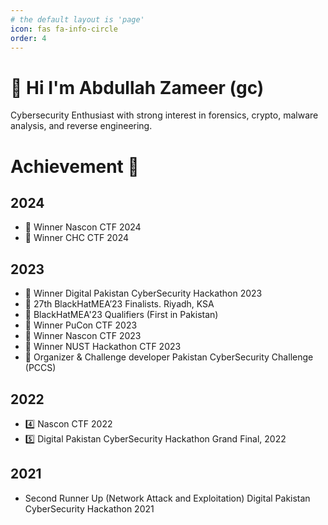 ```yaml
---
# the default layout is 'page'
icon: fas fa-info-circle
order: 4
---
```


# 👋 Hi I'm Abdullah Zameer (gc)

Cybersecurity Enthusiast with strong interest in forensics, crypto, malware analysis, and reverse engineering. 

# Achievement 👑 
## 2024
- 🥇 Winner Nascon CTF 2024
- 🥇 Winner CHC CTF 2024

## 2023
- 🥇 Winner Digital Pakistan CyberSecurity Hackathon 2023
- 🏴 27th BlackHatMEA’23 Finalists. Riyadh, KSA
- 🥇 BlackHatMEA'23 Qualifiers (First in Pakistan)
- 🥇 Winner PuCon CTF 2023
- 🥇 Winner Nascon CTF 2023
- 🥇 Winner NUST Hackathon CTF 2023
- 🔨 Organizer & Challenge developer Pakistan CyberSecurity Challenge (PCCS)

## 2022
- 4️⃣ Nascon CTF 2022
- 5️⃣ Digital Pakistan CyberSecurity Hackathon Grand Final, 2022

## 2021
- Second Runner Up (Network Attack and Exploitation) Digital Pakistan CyberSecurity Hackathon 2021
